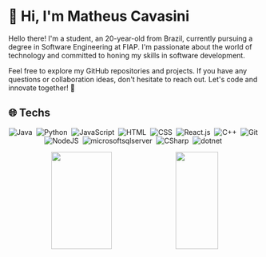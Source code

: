 # 👋 Hi, I'm Matheus Cavasini


Hello there! I'm a student, an 20-year-old from Brazil, currently pursuing a degree in Software Engineering at FIAP. I'm passionate about the world of technology and committed to honing my skills in software development.

Feel free to explore my GitHub repositories and projects. If you have any questions or collaboration ideas, don't hesitate to reach out. Let's code and innovate together! 🚀

## 🌐 Techs
<div align="center"> 

![Java](https://img.shields.io/badge/java-%23ED8B00.svg?style=for-the-badge&logo=openjdk&logoColor=white)&nbsp;
![Python](https://img.shields.io/badge/Python-14354C?style=for-the-badge&logo=python&logoColor=white)&nbsp;
![JavaScript](https://img.shields.io/badge/JavaScript-F7DF1E?style=for-the-badge&logo=javascript&logoColor=black)&nbsp;
![HTML](https://img.shields.io/badge/HTML5-E34F26?style=for-the-badge&logo=html5&logoColor=white)&nbsp;
![CSS](https://img.shields.io/badge/CSS3-1572B6?style=for-the-badge&logo=css3&logoColor=white)&nbsp;
![React.js](https://img.shields.io/badge/React-20232A?style=for-the-badge&logo=react&logoColor=61DAFB)&nbsp;
![C++](https://img.shields.io/badge/c++-005C84?style=for-the-badge&logo=cplusplus&logoColor=white)&nbsp;
![Git](https://img.shields.io/badge/GIT-E44C30?style=for-the-badge&logo=git&logoColor=white)&nbsp;
![NodeJS](https://img.shields.io/badge/Node.js-339933?style=for-the-badge&logo=nodedotjs&logoColor=white)&nbsp;
![microsoftsqlserver](https://img.shields.io/badge/microsoft%20sql%20server-005C84?style=for-the-badge&logo=microsoftsqlserver&logoColor=white)&nbsp;
![CSharp](https://img.shields.io/badge/C%20Sharp-339933?style=for-the-badge&logo=csharp&logoColor=white)&nbsp;
![dotnet](https://img.shields.io/badge/dotnet-005C84?style=for-the-badge&logo=dotnet&logoColor=white)&nbsp;


<img width="49%" height="195px" src="https://github-readme-stats.vercel.app/api?username=Cavasini&show_icons=true&count_private=true&title_color=6b0ccf4&icon_color=6b0ccf4&text_color=c9d1d9&bg_color=0d1117&border_color=fff0" /> 

<img width="41%" height="195px" src="https://github-readme-stats.vercel.app/api/top-langs/?username=Cavasini&layout=compact&title_color=6b0ccf4&icon_color=6b0ccf4&text_color=c9d1d9&bg_color=0d1117&border_color=fff0" />

</div>
